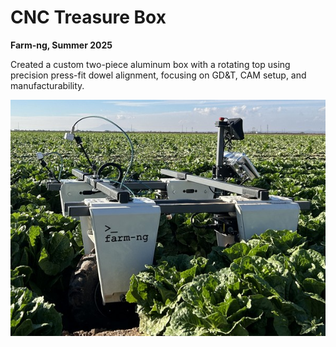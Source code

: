 # CNC Treasure Box

**Farm-ng, Summer 2025**

Created a custom two-piece aluminum box with a rotating top using precision press-fit dowel alignment, focusing on GD&T, CAM setup, and manufacturability.

![Suspension photo](../images/farm-ng_work_pic_front.jpg)
